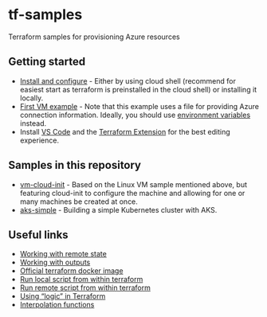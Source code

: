 # tf-samples
Terraform samples for provisioning Azure resources

## Getting started
* [Install and configure](https://docs.microsoft.com/en-us/azure/virtual-machines/linux/terraform-install-configure?toc=%2Fen-us%2Fazure%2Fterraform%2Ftoc.json&bc=%2Fen-us%2Fazure%2Fbread%2Ftoc.json) - Either by using cloud shell (recommend for easiest start as terraform is preinstalled in the cloud shell) or installing it locally.
* [First VM example](https://docs.microsoft.com/en-us/azure/virtual-machines/linux/terraform-create-complete-vm?toc=%2Fen-us%2Fazure%2Fterraform%2Ftoc.json&bc=%2Fen-us%2Fazure%2Fbread%2Ftoc.json) - Note that this example uses a file for providing Azure connection information. Ideally, you should use [environment variables](https://docs.microsoft.com/en-us/azure/virtual-machines/linux/terraform-install-configure?toc=%2Fen-us%2Fazure%2Fterraform%2Ftoc.json&bc=%2Fen-us%2Fazure%2Fbread%2Ftoc.json#configure-terraform-environment-variables) instead.
* Install [VS Code](https://code.visualstudio.com/) and the [Terraform Extension](https://docs.microsoft.com/en-us/azure/terraform/terraform-vscode-extension) for the best editing experience. 

## Samples in this repository

* [vm-cloud-init](./vm-cloud-init/README.md) - Based on the Linux VM sample mentioned above, but featuring cloud-init to configure the machine and allowing for one or many machines be created at once.
* [aks-simple](./aks-simple/README.md) - Building a simple Kubernetes cluster with AKS.

## Useful links

* [Working with remote state](https://docs.microsoft.com/en-us/azure/terraform/terraform-backend)
* [Working with outputs](https://www.terraform.io/docs/commands/output.html)
* [Official terraform docker image](https://hub.docker.com/r/hashicorp/terraform/)
* [Run local script from within terraform](https://www.terraform.io/docs/provisioners/local-exec.html)
* [Run remote script from within terraform](https://www.terraform.io/docs/provisioners/remote-exec.html)
* [Using “logic” in Terraform](https://blog.gruntwork.io/terraform-tips-tricks-loops-if-statements-and-gotchas-f739bbae55f9)
* [Interpolation functions](https://www.terraform.io/docs/configuration/interpolation.html)
